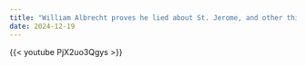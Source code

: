 ```yaml
---
title: "William Albrecht proves he lied about St. Jerome, and other things"
date: 2024-12-19
---
```


{{< youtube PjX2uo3Qgys >}}
